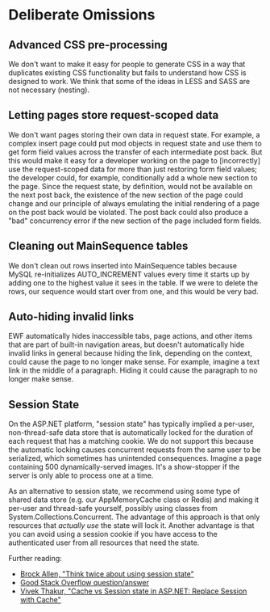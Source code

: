 # Deliberate Omissions

## Advanced CSS pre-processing

We don't want to make it easy for people to generate CSS in a way that duplicates existing CSS functionality but fails to understand how CSS is designed to work. We think that some of the ideas in LESS and SASS are not necessary (nesting).

## Letting pages store request-scoped data

We don't want pages storing their own data in request state. For example, a complex insert page could put mod objects in request state and use them to get form field values across the transfer of each intermediate post back. But this would make it easy for a developer working on the page to [incorrectly] use the request-scoped data for more than just restoring form field values; the developer could, for example, conditionally add a whole new section to the page. Since the request state, by definition, would not be available on the next post back, the existence of the new section of the page could change and our principle of always emulating the initial rendering of a page on the post back would be violated. The post back could also produce a "bad" concurrency error if the new section of the page included form fields.

## Cleaning out MainSequence tables

We don't clean out rows inserted into MainSequence tables because MySQL re-initializes AUTO_INCREMENT values every time it starts up by adding one to the highest value it sees in the table. If we were to delete the rows, our sequence would start over from one, and this would be very bad.

## Auto-hiding invalid links

EWF automatically hides inaccessible tabs, page actions, and other items that are part of built-in navigation areas, but doesn't automatically hide invalid links in general because hiding the link, depending on the context, could cause the page to no longer make sense. For example, imagine a text link in the middle of a paragraph. Hiding it could cause the paragraph to no longer make sense.

## Session State

On the ASP.NET platform, "session state" has typically implied a per-user, non-thread-safe data store that is automatically locked for the duration of each request that has a matching cookie. We do not support this because the automatic locking causes concurrent requests from the same user to be serialized, which sometimes has unintended consequences. Imagine a page containing 500 dynamically-served images. It's a show-stopper if the server is only able to process one at a time.

As an alternative to session state, we recommend using some type of shared data store (e.g. our AppMemoryCache class or Redis) and making it per-user and thread-safe yourself, possibly using classes from System.Collections.Concurrent. The advantage of this approach is that only resources that *actually use* the state will lock it. Another advantage is that you can avoid using a session cookie if you have access to the authenticated user from all resources that need the state.

Further reading:

*	[Brock Allen, "Think twice about using session state"](http://brockallen.com/2012/04/07/think-twice-about-using-session-state/)
*	[Good Stack Overflow question/answer](http://stackoverflow.com/q/3666556/35349)
*	[Vivek Thakur, "Cache vs Session state in ASP.NET: Replace Session with Cache"](http://codeasp.net/blogs/vivek_iit/microsoft-net/877/cache-vs-session-state-in-asp-net-replace-session-with-cache)